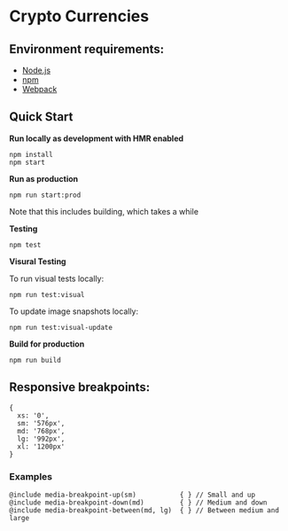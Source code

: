 # Crypto Currencies

## Environment requirements:

- [Node.js](https://nodejs.org/en/)
- [npm](https://www.npmjs.com)
- [Webpack](https://webpack.github.io/)

Quick Start
-----------

__Run locally as development with HMR enabled__
```
npm install
npm start
```

__Run as production__
```
npm run start:prod
```

Note that this includes building, which takes a while

__Testing__
```
npm test
```

__Visural Testing__

To run visual tests locally:

```
npm run test:visual
```

To update image snapshots locally:

```
npm run test:visual-update
```


__Build for production__
```
npm run build
```

## Responsive breakpoints:
```
{
  xs: '0',
  sm: '576px',
  md: '768px',
  lg: '992px',
  xl: '1200px'
}
```

### Examples
```
@include media-breakpoint-up(sm)           { } // Small and up
@include media-breakpoint-down(md)         { } // Medium and down
@include media-breakpoint-between(md, lg)  { } // Between medium and large
```
